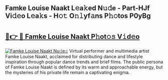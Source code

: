 ## Famke Louise Naakt L𝚎a𝚔ed N𝚞𝚍e - Part-HJf Vi𝚍𝚎o L𝚎a𝚔s - H𝚘𝚝 O𝚗𝚕yf𝚊ns P𝚑𝚘tos P0yBg

# <h2><a href="http://kfej2t.oniu.top/?m=Famke+Louise+Naakt">🔗👉 🔴 Famke Louise Naakt P𝚑ot𝚘𝚜 V𝚒d𝚎o</a></h2>

[![Famke Louise Naakt Nu𝚍e𝚜](https://i.imgur.com/0qMVB7G.gif)](http://kfej2t.oniu.top/?m=Famke+Louise+Naakt)
Virtual performer and multimedia artist Famke Louise Naakt, acclaimed for distributing dance and lifestyle inspiration through popular dance trends and brief films. The public persona of Famke Louise Naakt is defined by its warm and approachable energy, but the mysteries of his private life remain a captivating enigma.  
